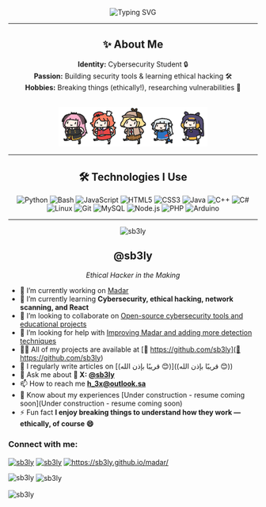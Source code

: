 <div align="center">

![Typing SVG](https://readme-typing-svg.demolab.com?font=Fira+Code&size=24&duration=3000&pause=500&color=2AA7FF&center=true&vCenter=true&multiline=true&width=600&height=100&lines=Hello+World+%F0%9F%91%8B%2C+Welcome+to+my+GitHub!;I'm+sb3ly%2C+a+cybersecurity+enthusiast+%26+tool+developer)

---

## ✨ About Me

**Identity:** Cybersecurity Student 🔒  
**Passion:** Building security tools & learning ethical hacking 🛠️  
**Hobbies:** Breaking things (ethically!), researching vulnerabilities 🧪  

<br>

<img src="https://raw.githubusercontent.com/PurpleHallos/PurpleHallos/main/assets/parade.webp" width="300px" alt="Security Shield"/>

---

## 🛠️ Technologies I Use

![Python](https://img.shields.io/badge/Python-%2314354C?style=flat&logo=python&logoColor=white)
![Bash](https://img.shields.io/badge/Bash-%23121011?style=flat&logo=gnu-bash&logoColor=white)
![JavaScript](https://img.shields.io/badge/JavaScript-%23F7DF1E?style=flat&logo=javascript&logoColor=black)
![HTML5](https://img.shields.io/badge/HTML5-%23E34F26?style=flat&logo=html5&logoColor=white)
![CSS3](https://img.shields.io/badge/CSS3-%231572B6?style=flat&logo=css3&logoColor=white)
![Java](https://img.shields.io/badge/Java-%23ED8B00?style=flat&logo=java&logoColor=white)
![C++](https://img.shields.io/badge/C++-%2300599C?style=flat&logo=c%2B%2B&logoColor=white)
![C#](https://img.shields.io/badge/C%23-%23239120?style=flat&logo=c-sharp&logoColor=white)
![Linux](https://img.shields.io/badge/Linux-%23FCC624?style=flat&logo=linux&logoColor=black)
![Git](https://img.shields.io/badge/Git-%23F05032?style=flat&logo=git&logoColor=white)
![MySQL](https://img.shields.io/badge/MySQL-%234479A1?style=flat&logo=mysql&logoColor=white)
![Node.js](https://img.shields.io/badge/Node.js-%23339933?style=flat&logo=node.js&logoColor=white)
![PHP](https://img.shields.io/badge/PHP-%23777BB4?style=flat&logo=php&logoColor=white)
![Arduino](https://img.shields.io/badge/Arduino-%2300979D?style=flat&logo=arduino&logoColor=white)

---

<!-- استبدل الرابط التالي برابط صورتك الشخصية -->
<img src="https://avatars.githubusercontent.com/u/123456789?v=4](https://raw.githubusercontent.com/sb3ly/sb3ly/refs/heads/main/assets/goko404-removebg-preview.png" width="180px" alt="sb3ly"/>

## @sb3ly  
*Ethical Hacker in the Making*

</div>

- 🔭 I’m currently working on [Madar](https://github.com/sb3ly/madar)
- 🌱 I’m currently learning **Cybersecurity, ethical hacking, network scanning, and React**
- 👯 I’m looking to collaborate on [Open-source cybersecurity tools and educational projects](https://github.com/sb3ly)
- 🤝 I’m looking for help with [Improving Madar and adding more detection techniques](https://github.com/sb3ly/madar)
- 👨‍💻 All of my projects are available at [🔗 https://github.com/sb3ly](🔗 https://github.com/sb3ly)
- 📝 I regularly write articles on [(قريبًا بإذن الله 😊)]((قريبًا بإذن الله 😊))
- 💬 Ask me about **💬 X: [@sb3ly](https://X.com/sb3ly)**
- 📫 How to reach me **h_3x@outlook.sa**
- 📄 Know about my experiences [Under construction - resume coming soon](Under construction - resume coming soon)
- ⚡ Fun fact **I enjoy breaking things to understand how they work — ethically, of course 😄**

<h3 align="left">Connect with me:</h3>
<p align="left">
<a href="https://twitter.com/sb3ly" target="blank"><img align="center" src="https://raw.githubusercontent.com/rahuldkjain/github-profile-readme-generator/master/src/images/icons/Social/twitter.svg" alt="sb3ly" height="30" width="40" /></a>
<a href="https://instagram.com/sb3ly" target="blank"><img align="center" src="https://raw.githubusercontent.com/rahuldkjain/github-profile-readme-generator/master/src/images/icons/Social/instagram.svg" alt="sb3ly" height="30" width="40" /></a>
<a href="/https://sb3ly.github.io/madar/" target="blank"><img align="center" src="https://raw.githubusercontent.com/rahuldkjain/github-profile-readme-generator/master/src/images/icons/Social/rss.svg" alt="https://sb3ly.github.io/madar/" height="30" width="40" /></a>
</p>

<p><img align="left" src="https://github-readme-stats.vercel.app/api/top-langs?username=sb3ly&show_icons=true&locale=en&layout=compact" alt="sb3ly" /></p>
<p>&nbsp;<img align="center" src="https://github-readme-stats.vercel.app/api?username=sb3ly&show_icons=true&locale=en" alt="sb3ly" /></p>
<p><img align="center" src="https://github-readme-streak-stats.herokuapp.com/?user=sb3ly&" alt="sb3ly" /></p>
